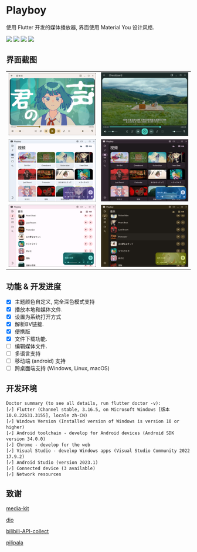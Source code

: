 # Playboy

使用 Flutter 开发的媒体播放器, 界面使用 Material You 设计风格.

![](https://ziadoua.github.io/m3-Markdown-Badges/badges/LicenceCCBYNC/licenceccbync3.svg)
![](https://ziadoua.github.io/m3-Markdown-Badges/badges/Windows/windows3.svg)
![](https://ziadoua.github.io/m3-Markdown-Badges/badges/Linux/linux3.svg)
![](https://ziadoua.github.io/m3-Markdown-Badges/badges/Android/android3.svg)

## 界面截图

<table>
  <tr>
    <td>
      <img src='./screenshots/screenshot4.png'>
    </td>
    <td>
      <img src='./screenshots/screenshot1.png'>
    </td>
  </tr>
  <tr>
    <td>
      <img src='./screenshots/screenshot5.png'>
    </td>
    <td>
      <img src='./screenshots/screenshot2.png'>
    </td>
  </tr>
  <tr>
    <td>
      <img src='./screenshots/screenshot6.png'>
    </td>
    <td>
      <img src='./screenshots/screenshot3.png'>
    </td>
  </tr>
</table>

## 功能 & 开发进度

- [x] 主题颜色自定义, 完全深色模式支持
- [x] 播放本地和媒体文件.
- [x] 设置为系统打开方式
- [x] 解析BV链接.
- [x] 便携版
- [x] 文件下载功能.
- [ ] 编辑媒体文件.
- [ ] 多语言支持
- [ ] 移动端 (android) 支持
- [ ] 跨桌面端支持 (Windows, Linux, macOS)

## 开发环境

```
Doctor summary (to see all details, run flutter doctor -v):
[✓] Flutter (Channel stable, 3.16.5, on Microsoft Windows [版本 10.0.22631.3155], locale zh-CN)
[✓] Windows Version (Installed version of Windows is version 10 or higher)
[✓] Android toolchain - develop for Android devices (Android SDK version 34.0.0)
[✓] Chrome - develop for the web
[✓] Visual Studio - develop Windows apps (Visual Studio Community 2022 17.9.2)
[✓] Android Studio (version 2023.1)
[✓] Connected device (3 available)
[✓] Network resources
```

## 致谢

[media-kit](https://github.com/media-kit/media-kit)

[dio](https://github.com/cfug/dio)

[bilibili-API-collect](https://github.com/SocialSisterYi/bilibili-API-collect)

[pilipala](https://github.com/guozhigq/pilipala)